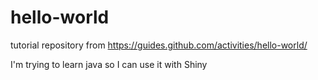 # hello-world
tutorial repository from https://guides.github.com/activities/hello-world/

I'm trying to learn java so I can use it with Shiny
